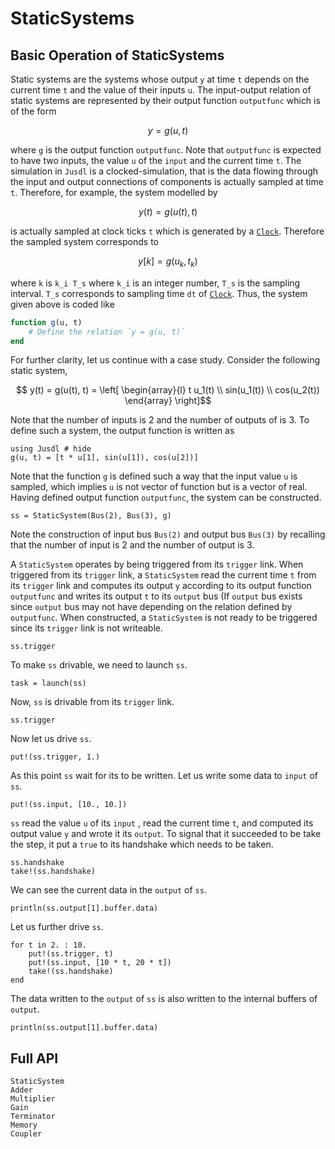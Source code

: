 # StaticSystems

## Basic Operation of StaticSystems 
Static systems are the systems whose output `y` at time `t` depends on the current time `t` and the value of their inputs `u`. The input-output relation of static systems are represented by their output function `outputfunc` which is of the form 
```math 
    y = g(u, t)
```
where `g` is the output function `outputfunc`. Note that `outputfunc` is expected to have two inputs, the value `u` of the `input` and the current time `t`. The simulation in `Jusdl` is a clocked-simulation, that is the data flowing through the input and output connections of components is actually sampled at time `t`. Therefore, for example, the system modelled by
```math 
y(t) = g(u(t),t)
```
is actually sampled at clock ticks `t` which is generated by a [`Clock`](@ref). Therefore the sampled system corresponds to
```math 
y[k] = g(u_k, t_k)
```
where ``k`` is ``k_i T_s`` where ``k_i`` is an integer number, ``T_s`` is the sampling interval. ``T_s`` corresponds to sampling time `dt` of [`Clock`](@ref). Thus, the system given above is coded like 
```julia
function g(u, t)
    # Define the relation `y = g(u, t)`
end
```

For further clarity, let us continue with a case study. Consider the following static system,
```math 
    y(t) = g(u(t), t) = \left[
        \begin{array}{l}
            t u_1(t) \\
            sin(u_1(t)) \\ 
            cos(u_2(t))
        \end{array}
        \right]
```
Note that the number of inputs is 2 and the number of outputs of is 3. To define such a system, the output function is written as
```@repl static_system_ex
using Jusdl # hide
g(u, t) = [t * u[1], sin(u[1]), cos(u[2])]
```
Note that the function `g` is defined such a way that the input value `u` is sampled, which implies `u` is not vector of function but is a vector of real. Having defined output function `outputfunc`, the system can be constructed. 
```@repl static_system_ex
ss = StaticSystem(Bus(2), Bus(3), g)
```
Note the construction of input bus `Bus(2)` and output bus `Bus(3)` by recalling that the number of input is 2 and the number of output is 3.

A `StaticSystem` operates by being triggered from its `trigger` link. When triggered from its `trigger` link, a `StaticSystem` read the current time `t` from its `trigger` link and computes its output `y` according to its output function `outputfunc` and writes its output `t` to its `output` bus (If `output` bus exists since `output` bus may not have depending on the relation defined by `outputfunc`. When constructed, a `StaticSystem` is not ready to be triggered since its `trigger` link is not writeable. 
```@repl static_system_ex
ss.trigger
```
To make `ss` drivable, we need to launch `ss`. 
```@repl static_system_ex 
task = launch(ss)
```
Now, `ss` is drivable from its `trigger` link. 
```@repl static_system_ex
ss.trigger
```
Now let us drive `ss`.
```@repl static_system_ex 
put!(ss.trigger, 1.)
```
As this point `ss` wait for its to be written. Let us write some data to `input` of `ss`.
```@repl static_system_ex 
put!(ss.input, [10., 10.])
```
`ss` read the value `u` of its `input` , read the current time `t`, and computed its output value `y` and wrote it its `output`. To signal that it succeeded to be take the step, it put a `true` to its handshake which needs to be taken.
```@repl static_system_ex 
ss.handshake
take!(ss.handshake)
```
We can see the current data in the `output` of `ss`.
```@repl static_system_ex 
println(ss.output[1].buffer.data)
```
Let us further drive `ss`.
```@repl static_system_ex 
for t in 2. : 10.
    put!(ss.trigger, t)
    put!(ss.input, [10 * t, 20 * t])
    take!(ss.handshake)
end
```
The data written to the `output` of `ss` is also written to the internal buffers of `output`.
```@repl static_system_ex 
println(ss.output[1].buffer.data)
```

## Full API 
```@docs 
StaticSystem 
Adder
Multiplier
Gain
Terminator
Memory
Coupler
```